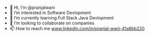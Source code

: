 - 👋 Hi, I’m @pranjalwani
- 👀 I’m interested in Software Devlopment
- 🌱 I’m currently learning Full Stack Java Devlopment
- 💞️ I’m looking to collaborate on companies
- 📫 How to reach me www.linkedin.com/in/pranjal-wani-41a8bb220

<!---
pranjalwani/pranjalwani is a ✨ special ✨ repository because its `README.md` (this file) appears on your GitHub profile.
You can click the Preview link to take a look at your changes.
--->
